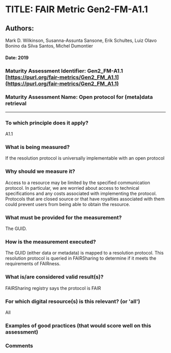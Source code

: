 # TITLE:  FAIR Metric Gen2-FM-A1.1

## Authors: 
Mark D. Wilkinson, Susanna-Assunta Sansone, Erik Schultes,
Luiz Olavo Bonino da Silva Santos, Michel Dumontier

#### Date: 2019


### Maturity Assessment Identifier: Gen2_FM-A1.1 [https://purl.org/fair-metrics/Gen2_FM_A1.1](https://purl.org/fair-metrics/Gen2_FM_A1.1)

### Maturity Assessment Name:   Open protocol for (meta)data retrieval

----

### To which principle does it apply?  
A1.1

### What is being measured?
If the resolution protocol is universally implementable with an open protocol

### Why should we measure it?
Access to a resource may be limited by the specified communication protocol. In particular, we are worried about access to technical specifications and any costs associated with implementing the protocol. Protocols that are closed source or that have royalties associated with them could prevent users from being able to obtain the resource.




### What must be provided for the measurement?
The GUID.


### How is the measurement executed?
The GUID (either data or metadata) is mapped to a resolution protocol.  This resolution protocol
is queried in FAIRSharing to determine if it meets the requirements of FAIRness.


### What is/are considered valid result(s)?
FAIRSharing registry says the protocol is FAIR

### For which digital resource(s) is this relevant? (or 'all')
All

### Examples of good practices (that would score well on this assessment)


### Comments
